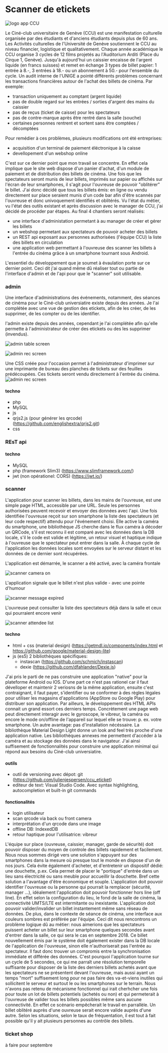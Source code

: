 # Scanner de etickets

![logo app CCU](images/icons/icon-256x256.png)

Le Ciné-club universitaire de Genève (CCU) est une manifestation culturelle organisée par des étudiants et d'anciens étudiants depuis plus de 60 ans. Les Activités culturelles de l'Université de Genève soutiennent le CCU au niveau financier, logistique et qualitativement. Chaque année académique le CCU organise 3 cycles de 12 films projetés au l'Auditorium Arditi (Place du Cirque 1, Genève).
Jusqu'à aujourd'hui un caissier encaisse de l'argent liquide (en francs suisses) et remet en échange 3 types de billet papier: 1 entrée à 8.-, 3 entrées à 18.- ou un abonnement à 50.- pour l'ensemble du cycle.
Un audit interne de l'UNIGE a pointé différents problèmes concernant les transactions financières autour de l'achat des billets de cinéma. Par exemple:
- transaction uniquement au comptant (argent liquide)
- pas de double regard sur les entrées / sorties d'argent des mains du caissier
- pas de reçus (ticket de caisse) pour les spectateurs
- pas de contre-marque après être rentré dans la salle (souche)
- certaines personnes rentrent et sortent sans être comptées / décomptées

Pour remédier à ces problèmes, plusieurs modifications ont été entreprises:
- acquisition d'un terminal de paiement éléctronique à la caisse
- devellopement d'un webshop online

C'est sur ce dernier point que mon travail se concentre. En effet cela implique que le site web dispose d'un panier d'achat, d'un module de paiement et de distribution des billets de cinéma.
Une fois que les spectateurs seront munis de leur billets, imprimés sur papier ou affichés sur l'écran de leur smartphones, il s'agit pour l'ouvreuse de pouvoir "oblitérer" le billet.
J'ai donc décidé que tous les billets émis: en ligne ou vendu directement sur place seraient munis d'un code bar afin d'être scannés par l'ouvreuse et donc univoquement identifiés et oblitérés.
Vu l'état du métier, vu l'état des outils existant et après discussion avec le manager de CCU, j'ai décidé de procéder par étapes. Au final 4 chantiers seront réalisés:
- une interface d'administation permetant à au manager de créer et gérer les billets
- un webshop permetant aux spectateurs de pouvoir acheter des billets
- un REST api exposant aux personnes authorisées (l'équipe CCU) la liste des billets en circulation
- une application web permettant à l'ouvreuse des scanner les billets à l'entrée du cinéma grâce à un smartphone tournant sous Android.

L'essentiel du développement que je soumet à évaulation porte sur ce dernier point. Ceci dit j'ai quand même dû réaliser tout ou partie de l'interface d'admin et de l'api pour que le "scanner" soit utilisable.

### admin
Une interface d'administrations des événements, notamment, des séances de cinéma pour le Ciné-club universiatire existe depuis des années.
Je l'ai complétée avec une vue de gestion des etickets, afin de les créer, de les supprimer, de les compter ou de les identifier.

l'admin existe depuis des années, cependant je l'ai complétée afin qu'elle permette à l'administrateur de créer des etickets ou des les supprimer (invendus). 

![admin table screen](readme_rsc/admin_table_screen.png "liste des etickets pour un événement")

![admin rec screen](readme_rsc/admin_rec_screen.png "détail d'un ticket")

Une CSS créée pour l'occasion permet à l'administrateur d'imprimer sur une imprimante de bureau des planches de tickets sur des feuilles prédécoupées. Ces tickets seront vendu directement à l'entrée du cinéma.
![admin rec screen](readme_rsc/admin_table_print.png "planche de tickets à imprimer")

#### techno
- php
- MySQL
- js
- qrjs2.js (pour générer les qrcode) (https://github.com/englishextra/qrjs2.git)
- css


### REsT api
#### techno
- MySQL
- php (framework Slim3) (https://www.slimframework.com/)
- jwt (non opérationel: CORS) (https://jwt.io/)

### scanner
L'application pour scanner les billets, dans les mains de l'ouvreuse, est une simple page HTML, accessible par une URL. Seule les personnes authorisées peuvent recevoir et envoyer des données avec l'api. Une fois identifiée l'ouvreuse reçoit sur son smartphone la liste des spectateurs (et leur code respectif) attendu pour l'événement choisi. Elle active la caméra du smartphone, une bibliothèque JS cherche dans le flux caméra à décoder un QRCode, s'il est reconnu il est comparé avec les données dans la DB locale, s'il le code est valide et légitime, un retour visuel et haptique indique à l'ouvreuse que le spectateur peut entrer dans la salle. À chaque cycle de l'application les données locales sont envoyées sur le serveur distant et les données de ce dernier sont récupérées.

L'application est démarrée, le scanner a été activé, avec la caméra frontale

![scanner camera on](readme_rsc/scan_cam.png "app scanner démarrée")

L'application signale que le billet n'est plus valide - avec une pointe d'humour

![scanner message expired](readme_rsc/scan_msg_expired.png "app scanner indique un problème")

L'ouvreuse peut consulter la liste des spectateurs déjà dans la salle et ceux qui pourraient encore venir

![scanner attendee list](readme_rsc/scan_attendee.png "app scanner liste des spéctateurs")


#### techno
- html + css (material design) (https://getmdl.io/components/index.html et https://github.com/google/material-design-lite)
- js (es5) 2 bibliothèques spécifiques:
    - instascan (https://github.com/schmich/instascan)
    - dexie (https://github.com/dfahlander/Dexie.js)

J'ai pris le parti de ne pas construire une application "native" pour la plateforme Android ou IOS. D'une part ce n'est pas rationel car il faut dévelloper et maintenir 2 veriosns de la même application, ensuite c'est contraignant, il faut payer, s'identifier ou se conformer à des règles légales pour utiliser les magasins d'applications (AppStore ou Google Play) pour distribuer son application.
Par ailleurs, le développement des HTML APIs connait un grand essort ces derniers temps. Concrètement une page web peut directement interagir avec le gyroscope, le vibreur, la caméra ou encore le mode on/offline de l'appareil sur lequel elle se trouve: p. ex. votre smartphone.
Un autre avantage: pas d'installation nécéssaire.
La bibliothèque Material Design Light donne un look and feel très proche d'une application native. Les bibliothèques annexes me permettent d'accéder à la caméra et au stockage des données dans le navigateur. J'ai ainsi suffisement de fonctionnalités pour construire une application minimal qui répond aux besoins du Ciné-club universiatire.


#### outils
- outil de versioning avec dépot: git (https://github.com/julienjespersen/ccu_eticket)
- editeur de text: Visual Studio Code. Avec syntax highlighting, autocompletion et built-in git commands


#### fonctionalités
- login utilisateur
- scan qrcode via back ou front camera
- interprétation d'un qrcode dans une image
- offline DB: IndexedDB
- retour haptique pour l'utilisatrice: vibreur

L'équipe sur place (ouvreuse, caissier, manager, garde de sécurité) doit pouvoir disposer du moyen de controle des billets rapidement et facilement. Nous nous sommes dirigé vers une solution s'appuyant sur des smartphones dans la mesure où presque tout le monde en dispose d'un de nos jours. Cela évite également d'acheter, et d'entretenir un dispositif dédié: une douchette, p.ex. Cela permet de placer le "portique" d'entrée dans un lieu sans électricité ou sans meuble pour accueillir la douchette. Bref cette solution a l'avantage d'être économique et souple.
L'application doit pouvoir identifier l'ouvreuse ou la personne qui pourrait la remplacer (sécurité, manager …), idéalement l'application doit pouvoir fonctionner hors line (off line). En effet selon la configuration du lieu, le fond de la salle de cinéma, la connectivité UMTS/LTE est intermitante ou inexistante. L'application doit pouvoir valider/invalider un billet instantement même sans réseau de données. De plus, dans le contexte de séance de cinéma, une interface aux couleurs sombres est préférée par l'équipe.
Ceci dit nous rencontrons un problème logique dû au métier: nous aimerions que les spectateurs puissent acheter un billet sur leur smartphone quelques secondes avant d'entrer dans la salle, ce qui sera le cas en septembre 2018. Ce billet nouvellement émis par le système doit également exister dans la DB locale de l'application de l'ouvreuse, sinon elle n'authoriserait pas l'entrée au spectateur. Il faut donc trouver un compromis entre la synchronisation immédiate et différée des données.
C'est pourquoi l'application tourne sur un cycle de 5 secondes, ce qui me parraît une résolution temporelle suffisante pour disposer de la liste des derniers billets achetés avant que les spectateurs ne se présentent devant l'ouvreuse, mais aussi ayant un temps "mort" suffisement long pour ne pas faire des va-et-viens inutiles qui sollicitent le serveur et surtout le ou les smartphones sur le terrain.
Nous n'avons pas retenu de mécanisme fonctionnel qui irait cherhcher une fois pour toute un lot de billets potentiels (achetés ou non) et qui permeterait à l'ouvreuse de valider tous les billets possibles même sans aucune connectivité. En effet ce scénario empêcherait le travail en parrallèle. Un billet oblitéré auprès d'une ouvreuse serait encore valide auprès d'une autre. Selon les situations, selon le taux de fréquentation, il est tout à fait possible qu'il y ait plusieurs personnes au contrôle des billets. 


### ticket shop
à faire pour septembre